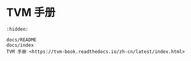 # TVM 手册

```{toctree}
:hidden:

docs/README
docs/index
TVM 手册 <https://tvm-book.readthedocs.io/zh-cn/latest/index.html>
```
